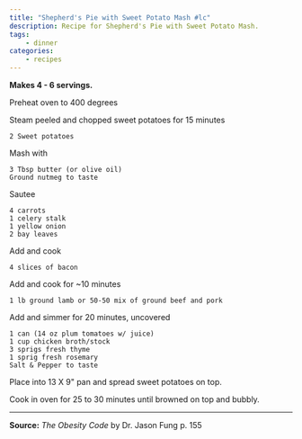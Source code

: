 ```yaml
---
title: "Shepherd's Pie with Sweet Potato Mash #lc"
description: Recipe for Shepherd's Pie with Sweet Potato Mash.
tags:
    - dinner
categories:
    - recipes
---
```


**Makes 4 - 6 servings.**

Preheat oven to 400 degrees

Steam peeled and chopped sweet potatoes for 15 minutes

```
2 Sweet potatoes
```

Mash with

```
3 Tbsp butter (or olive oil)
Ground nutmeg to taste
```

Sautee

```
4 carrots
1 celery stalk
1 yellow onion
2 bay leaves
```

Add and cook

```
4 slices of bacon
```

Add and cook for ~10 minutes

```
1 lb ground lamb or 50-50 mix of ground beef and pork
```

Add and simmer for 20 minutes, uncovered

```
1 can (14 oz plum tomatoes w/ juice)
1 cup chicken broth/stock
3 sprigs fresh thyme
1 sprig fresh rosemary
Salt & Pepper to taste
```

Place into 13 X 9" pan and spread sweet potatoes on top.

Cook in oven for 25 to 30 minutes until browned on top and bubbly.

--- 

**Source:** _The Obesity Code_ by Dr. Jason Fung p. 155